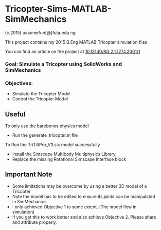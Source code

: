 # Tricopter-Sims-MATLAB-SimMechanics
(c.2015) oasomefun[@]futa.edu.ng

This project contains my 2015 B.Eng MATLAB Tricopter simulation files

You can find an article on the project at [10.13140/RG.2.1.1274.2001/1](10.13140/RG.2.1.1274.2001/1) 

### Goal: Simulate a Tricopter using SolidWorks and SimMechanics

### Objectives: 
* Simulate the Tricopter Model
* Control the Tricopter Model

## Useful

To only use the barebones physics model 

* Run the generate_tricopter.m file


To Run the TriTiltPro_V3.slx model successfully

* Install the Simscape Multibody Multiphysics Library.
* Replace the missing Rotational Simscape Interface block


## Important Note

* Some limitations may be overcome by using a better 3D model of a Tricopter
* Note the model has to be edited to ensure its joints can be manipulated in SimMechanics.
* I only achieved Objective 1 to some extent. (The model flew in simulation)
* If you get this to work better and also achieve Objective 2. 
Please share and attribute properly.